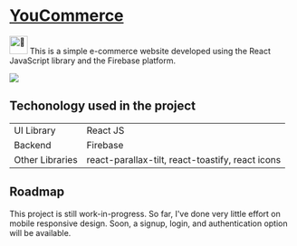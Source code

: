 # [YouCommerce](https://youcommerce.netlify.app/) <picture>
  <source srcset="https://fonts.gstatic.com/s/e/notoemoji/latest/1f6a8/512.webp" type="image/webp">
  <img src="https://fonts.gstatic.com/s/e/notoemoji/latest/1f6a8/512.gif" alt="🚨" width="32" height="32">
</picture>
This is a simple e-commerce website developed using the React JavaScript library and the Firebase platform.

![](https://media.giphy.com/media/4R8vtRen8pAgu9IGxk/giphy.gif)


## Techonology used in the project
| |  |
|-----------------|-----------------|
| UI Library| React JS|
| Backend | Firebase |
| Other Libraries| react-parallax-tilt, react-toastify, react icons|

## Roadmap
This project is still work-in-progress. So far, I've done very little effort on mobile responsive design. Soon, a signup, login, and authentication option will be available.

